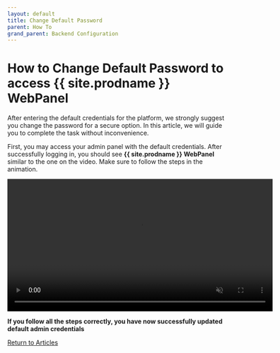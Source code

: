 ```yaml
---
layout: default
title: Change Default Password
parent: How To
grand_parent: Backend Configuration
---
```

# How to Change Default Password to access {{ site.prodname }} WebPanel

After entering the default credentials for the platform, we strongly suggest you change the password for a secure option. In this article, we will guide you to complete the task without inconvenience.

First, you may access your admin panel with the default credentials. After successfully logging in, you should see  **{{ site.prodname }} WebPanel** similar to the one on the video. Make sure to follow the steps in the animation.

<video width="600" muted autoplay controls loop>
    <source src="{{ site.animations_path }}/ChangePasswd.mp4" type="video/mp4">
    <source src="{{ site.animations_path }}/ChangePasswd.wmv" type="video/wmv">
    <img src="{{ site.animations_path }}/ChangePasswd.gif" title="How to change default password">
</video>

**If you follow all the steps correctly, you have now successfully updated default admin credentials**

<p class="text-center">
    <a href="/docs/backend/how-to/" class="btn btn-purple">Return to Articles</a>
</p>
